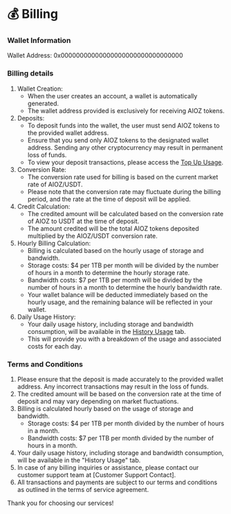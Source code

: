 # 💰 Billing

### Wallet Information

Wallet Address: 0x00000000000000000000000000000000

### Billing details

1. Wallet Creation:
   * When the user creates an account, a wallet is automatically generated.
   * The wallet address provided is exclusively for receiving AIOZ tokens.
2. Deposits:
   * To deposit funds into the wallet, the user must send AIOZ tokens to the provided wallet address.
   * Ensure that you send only AIOZ tokens to the designated wallet address. Sending any other cryptocurrency may result in permanent loss of funds.
   * To view your deposit transactions, please access the [Top Up Usage](w3ipfs-api/billing/retrieves-top-up-data.md).
3. Conversion Rate:
   * The conversion rate used for billing is based on the current market rate of AIOZ/USDT.
   * Please note that the conversion rate may fluctuate during the billing period, and the rate at the time of deposit will be applied.
4. Credit Calculation:
   * The credited amount will be calculated based on the conversion rate of AIOZ to USDT at the time of deposit.
   * The amount credited will be the total AIOZ tokens deposited multiplied by the AIOZ/USDT conversion rate.
5. Hourly Billing Calculation:
   * Billing is calculated based on the hourly usage of storage and bandwidth.
   * Storage costs: $4 per 1TB per month will be divided by the number of hours in a month to determine the hourly storage rate.
   * Bandwidth costs: $7 per 1TB per month will be divided by the number of hours in a month to determine the hourly bandwidth rate.
   * Your wallet balance will be deducted immediately based on the hourly usage, and the remaining balance will be reflected in your wallet.
6. Daily Usage History:
   * Your daily usage history, including storage and bandwidth consumption, will be available in the [History Usage](w3ipfs-api/billing/retrieves-historical-usage-data.md) tab.
   * This will provide you with a breakdown of the usage and associated costs for each day.

### Terms and Conditions

1. Please ensure that the deposit is made accurately to the provided wallet address. Any incorrect transactions may result in the loss of funds.
2. The credited amount will be based on the conversion rate at the time of deposit and may vary depending on market fluctuations.
3. Billing is calculated hourly based on the usage of storage and bandwidth.
   * Storage costs: $4 per 1TB per month divided by the number of hours in a month.
   * Bandwidth costs: $7 per 1TB per month divided by the number of hours in a month.
4. Your daily usage history, including storage and bandwidth consumption, will be available in the "History Usage" tab.
5. In case of any billing inquiries or assistance, please contact our customer support team at \[Customer Support Contact].
6. All transactions and payments are subject to our terms and conditions as outlined in the terms of service agreement.

Thank you for choosing our services!

